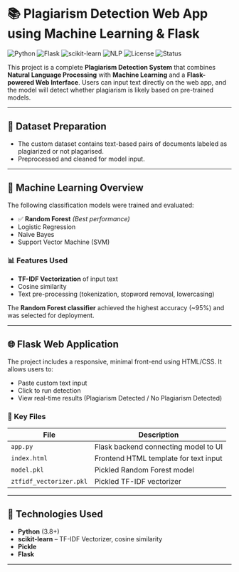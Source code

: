 # 📚 Plagiarism Detection Web App using Machine Learning & Flask

![Python](https://img.shields.io/badge/Python-3.8%2B-blue)
![Flask](https://img.shields.io/badge/Flask-Web--Framework-black)
![scikit-learn](https://img.shields.io/badge/scikit--learn-ML-orange)
![NLP](https://img.shields.io/badge/NLP-TF--IDF-yellowgreen)
![License](https://img.shields.io/badge/License-MIT-lightgrey)
![Status](https://img.shields.io/badge/Project-Completed-brightgreen)

This project is a complete **Plagiarism Detection System** that combines **Natural Language Processing** with **Machine Learning** and a **Flask-powered Web Interface**. Users can input text directly on the web app, and the model will detect whether plagiarism is likely based on pre-trained models.

---

## 📁 Dataset Preparation

- The custom dataset contains text-based pairs of documents labeled as plagiarized or not plagarised.
- Preprocessed and cleaned for model input.

---

## 🧠 Machine Learning Overview

The following classification models were trained and evaluated:

- ✅ **Random Forest** *(Best performance)*
- Logistic Regression
- Naive Bayes
- Support Vector Machine (SVM)

### 📊 Features Used

- **TF-IDF Vectorization** of input text
- Cosine similarity
- Text pre-processing (tokenization, stopword removal, lowercasing)

The **Random Forest classifier** achieved the highest accuracy (~95%) and was selected for deployment.

---

## 🌐 Flask Web Application

The project includes a responsive, minimal front-end using HTML/CSS. It allows users to:

- Paste custom text input
- Click to run detection
- View real-time results (Plagiarism Detected / No Plagiarism Detected)

### 📁 Key Files

| File                    | Description                                      |
|-------------------------|--------------------------------------------------|
| `app.py`                | Flask backend connecting model to UI             |
| `index.html`            | Frontend HTML template for text input            |
| `model.pkl`             | Pickled Random Forest model                      |
| `ztfidf_vectorizer.pkl` | Pickled TF-IDF vectorizer                        |

---

## 🧰 Technologies Used

- **Python** (3.8+)
- **scikit-learn** – TF-IDF Vectorizer, cosine similarity
- **Pickle**
- **Flask**

---
